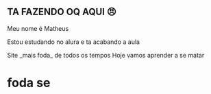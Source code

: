 ## TA FAZENDO OQ AQUI 😠

Meu nome é Matheus 

Estou estudando no alura e ta acabando a aula
 <!DOCtype html>
 <html> 
 <head>Site _mais foda_ de todos os tempos</head>
 <body> Hoje vamos aprender a se matar</body>
 <h1> foda se</h1>
 
 
 </html>
